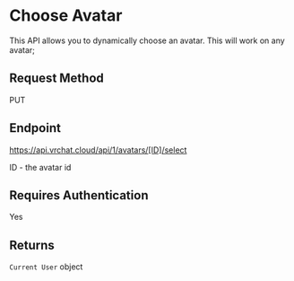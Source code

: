 # Choose Avatar

This API allows you to dynamically choose an avatar. This will work on any avatar;

## Request Method
PUT

## Endpoint
https://api.vrchat.cloud/api/1/avatars/[ID]/select

ID - the avatar id

## Requires Authentication
Yes

## Returns

`Current User` object
